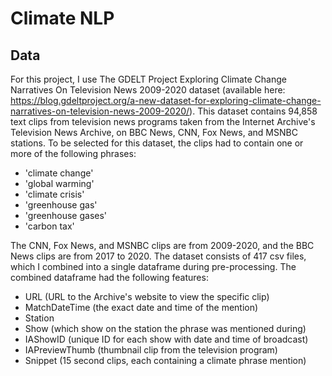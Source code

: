 # Climate NLP

## Data

For this project, I use The GDELT Project Exploring Climate Change Narratives On Television News 2009-2020 dataset (available here: https://blog.gdeltproject.org/a-new-dataset-for-exploring-climate-change-narratives-on-television-news-2009-2020/). This dataset contains 94,858 text clips from television news programs taken from the Internet Archive's Television News Archive, on BBC News, CNN, Fox News, and MSNBC stations. To be selected for this dataset, the clips had to contain one or more of the following phrases:

* 'climate change'
* 'global warming'
* 'climate crisis'
* 'greenhouse gas'
* 'greenhouse gases'
* 'carbon tax'

The CNN, Fox News, and MSNBC clips are from 2009-2020, and the BBC News clips are from 2017 to 2020. The dataset consists of 417 csv files, which I combined into a single dataframe during pre-processing. The combined dataframe had the following features:

* URL (URL to the Archive's website to view the specific clip)
* MatchDateTime (the exact date and time of the mention)
* Station 
* Show (which show on the station the phrase was mentioned during)
* IAShowID (unique ID for each show with date and time of broadcast)
* IAPreviewThumb (thumbnail clip from the television program)
* Snippet (15 second clips, each containing a climate phrase mention)
